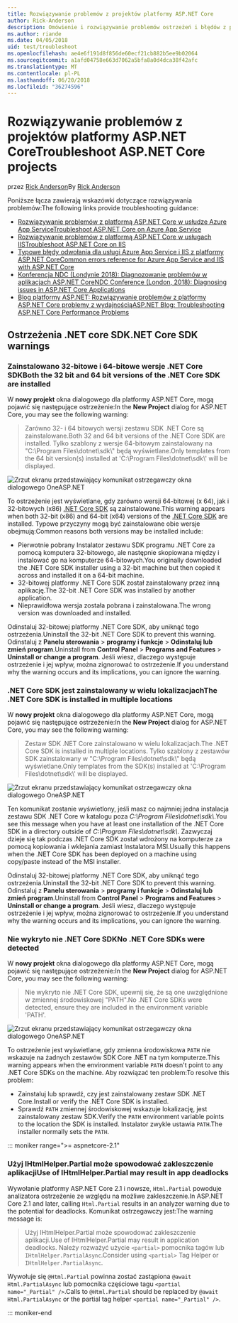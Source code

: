 ```yaml
---
title: Rozwiązywanie problemów z projektów platformy ASP.NET Core
author: Rick-Anderson
description: Omówienie i rozwiązywanie problemów ostrzeżeń i błędów z projektów platformy ASP.NET Core.
ms.author: riande
ms.date: 04/05/2018
uid: test/troubleshoot
ms.openlocfilehash: ae4e6f191d8f856de60ecf21cb882b5ee9b02064
ms.sourcegitcommit: a1afd04758e663d7062a5bfa8a0d4dca38f42afc
ms.translationtype: MT
ms.contentlocale: pl-PL
ms.lasthandoff: 06/20/2018
ms.locfileid: "36274596"
---
```

# <a name="troubleshoot-aspnet-core-projects"></a><span data-ttu-id="35051-103">Rozwiązywanie problemów z projektów platformy ASP.NET Core</span><span class="sxs-lookup"><span data-stu-id="35051-103">Troubleshoot ASP.NET Core projects</span></span>

<span data-ttu-id="35051-104">przez [Rick Anderson](https://twitter.com/RickAndMSFT)</span><span class="sxs-lookup"><span data-stu-id="35051-104">By [Rick Anderson](https://twitter.com/RickAndMSFT)</span></span>

<span data-ttu-id="35051-105">Poniższe łącza zawierają wskazówki dotyczące rozwiązywania problemów:</span><span class="sxs-lookup"><span data-stu-id="35051-105">The following links provide troubleshooting guidance:</span></span>

* [<span data-ttu-id="35051-106">Rozwiązywanie problemów z platformą ASP.NET Core w usłudze Azure App Service</span><span class="sxs-lookup"><span data-stu-id="35051-106">Troubleshoot ASP.NET Core on Azure App Service</span></span>](xref:host-and-deploy/azure-apps/troubleshoot)
* [<span data-ttu-id="35051-107">Rozwiązywanie problemów z platformą ASP.NET Core w usługach IIS</span><span class="sxs-lookup"><span data-stu-id="35051-107">Troubleshoot ASP.NET Core on IIS</span></span>](xref:host-and-deploy/iis/troubleshoot)
* [<span data-ttu-id="35051-108">Typowe błędy odwołania dla usługi Azure App Service i IIS z platformy ASP.NET Core</span><span class="sxs-lookup"><span data-stu-id="35051-108">Common errors reference for Azure App Service and IIS with ASP.NET Core</span></span>](xref:host-and-deploy/azure-iis-errors-reference)
* [<span data-ttu-id="35051-109">Konferencja NDC (Londynie 2018): Diagnozowanie problemów w aplikacjach ASP.NET Core</span><span class="sxs-lookup"><span data-stu-id="35051-109">NDC Conference (London, 2018): Diagnosing issues in ASP.NET Core Applications</span></span>](https://www.youtube.com/watch?v=RYI0DHoIVaA)
* [<span data-ttu-id="35051-110">Blog platformy ASP.NET: Rozwiązywanie problemów z platformy ASP.NET Core problemy z wydajnością</span><span class="sxs-lookup"><span data-stu-id="35051-110">ASP.NET Blog: Troubleshooting ASP.NET Core Performance Problems</span></span>](https://blogs.msdn.microsoft.com/webdev/2018/05/23/asp-net-core-performance-improvements/)

## <a name="net-core-sdk-warnings"></a><span data-ttu-id="35051-111">Ostrzeżenia .NET core SDK</span><span class="sxs-lookup"><span data-stu-id="35051-111">.NET Core SDK warnings</span></span>

### <a name="both-the-32-bit-and-64-bit-versions-of-the-net-core-sdk-are-installed"></a><span data-ttu-id="35051-112">Zainstalowano 32-bitowe i 64-bitowe wersje .NET Core SDK</span><span class="sxs-lookup"><span data-stu-id="35051-112">Both the 32 bit and 64 bit versions of the .NET Core SDK are installed</span></span>

<span data-ttu-id="35051-113">W **nowy projekt** okna dialogowego dla platformy ASP.NET Core, mogą pojawić się następujące ostrzeżenie:</span><span class="sxs-lookup"><span data-stu-id="35051-113">In the **New Project** dialog for ASP.NET Core, you may see the following warning:</span></span>

> <span data-ttu-id="35051-114">Zarówno 32- i 64 bitowych wersji zestawu SDK .NET Core są zainstalowane.</span><span class="sxs-lookup"><span data-stu-id="35051-114">Both 32 and 64 bit versions of the .NET Core SDK are installed.</span></span> <span data-ttu-id="35051-115">Tylko szablony z wersje 64-bitowym zainstalowany na "C:\\Program Files\\dotnet\\sdk\\" będą wyświetlane.</span><span class="sxs-lookup"><span data-stu-id="35051-115">Only templates from the 64 bit version(s) installed at 'C:\\Program Files\\dotnet\\sdk\\' will be displayed.</span></span>

![Zrzut ekranu przedstawiający komunikat ostrzegawczy okna dialogowego OneASP.NET](troubleshoot/_static/both32and64bit.png)

<span data-ttu-id="35051-117">To ostrzeżenie jest wyświetlane, gdy zarówno wersji 64-bitowej (x 64), jak i 32-bitowych (x86) [.NET Core SDK](https://www.microsoft.com/net/download/all) są zainstalowane.</span><span class="sxs-lookup"><span data-stu-id="35051-117">This warning appears when both 32-bit (x86) and 64-bit (x64) versions of the [.NET Core SDK](https://www.microsoft.com/net/download/all) are installed.</span></span> <span data-ttu-id="35051-118">Typowe przyczyny mogą być zainstalowane obie wersje obejmują:</span><span class="sxs-lookup"><span data-stu-id="35051-118">Common reasons both versions may be installed include:</span></span>

* <span data-ttu-id="35051-119">Pierwotnie pobrany Instalator zestawu SDK programu .NET Core za pomocą komputera 32-bitowego, ale następnie skopiowana między i instalować go na komputerze 64-bitowych.</span><span class="sxs-lookup"><span data-stu-id="35051-119">You originally downloaded the .NET Core SDK installer using a 32-bit machine but then copied it across and installed it on a 64-bit machine.</span></span>
* <span data-ttu-id="35051-120">32-bitowej platformy .NET Core SDK został zainstalowany przez inną aplikację.</span><span class="sxs-lookup"><span data-stu-id="35051-120">The 32-bit .NET Core SDK was installed by another application.</span></span>
* <span data-ttu-id="35051-121">Nieprawidłowa wersja została pobrana i zainstalowana.</span><span class="sxs-lookup"><span data-stu-id="35051-121">The wrong version was downloaded and installed.</span></span>

<span data-ttu-id="35051-122">Odinstaluj 32-bitowej platformy .NET Core SDK, aby uniknąć tego ostrzeżenia.</span><span class="sxs-lookup"><span data-stu-id="35051-122">Uninstall the 32-bit .NET Core SDK to prevent this warning.</span></span> <span data-ttu-id="35051-123">Odinstaluj z **Panelu sterowania** > **programy i funkcje** > **Odinstaluj lub zmień program**.</span><span class="sxs-lookup"><span data-stu-id="35051-123">Uninstall from **Control Panel** > **Programs and Features** > **Uninstall or change a program**.</span></span> <span data-ttu-id="35051-124">Jeśli wiesz, dlaczego występuje ostrzeżenie i jej wpływ, można zignorować to ostrzeżenie.</span><span class="sxs-lookup"><span data-stu-id="35051-124">If you understand why the warning occurs and its implications, you can ignore the warning.</span></span>

### <a name="the-net-core-sdk-is-installed-in-multiple-locations"></a><span data-ttu-id="35051-125">.NET Core SDK jest zainstalowany w wielu lokalizacjach</span><span class="sxs-lookup"><span data-stu-id="35051-125">The .NET Core SDK is installed in multiple locations</span></span>

<span data-ttu-id="35051-126">W **nowy projekt** okna dialogowego dla platformy ASP.NET Core, mogą pojawić się następujące ostrzeżenie:</span><span class="sxs-lookup"><span data-stu-id="35051-126">In the **New Project** dialog for ASP.NET Core, you may see the following warning:</span></span>

> <span data-ttu-id="35051-127">Zestaw SDK .NET Core zainstalowano w wielu lokalizacjach.</span><span class="sxs-lookup"><span data-stu-id="35051-127">The .NET Core SDK is installed in multiple locations.</span></span> <span data-ttu-id="35051-128">Tylko szablony z zestawów SDK zainstalowany w "C:\\Program Files\\dotnet\\sdk\\" będą wyświetlane.</span><span class="sxs-lookup"><span data-stu-id="35051-128">Only templates from the SDK(s) installed at 'C:\\Program Files\\dotnet\\sdk\\' will be displayed.</span></span>

![Zrzut ekranu przedstawiający komunikat ostrzegawczy okna dialogowego OneASP.NET](troubleshoot/_static/multiplelocations.png)

<span data-ttu-id="35051-130">Ten komunikat zostanie wyświetlony, jeśli masz co najmniej jedna instalacja zestawu SDK .NET Core w katalogu poza *C:\\Program Files\\dotnet\\sdk\\*.</span><span class="sxs-lookup"><span data-stu-id="35051-130">You see this message when you have at least one installation of the .NET Core SDK in a directory outside of *C:\\Program Files\\dotnet\\sdk\\*.</span></span> <span data-ttu-id="35051-131">Zazwyczaj dzieje się tak podczas .NET Core SDK został wdrożony na komputerze za pomocą kopiowania i wklejania zamiast Instalatora MSI.</span><span class="sxs-lookup"><span data-stu-id="35051-131">Usually this happens when the .NET Core SDK has been deployed on a machine using copy/paste instead of the MSI installer.</span></span>

<span data-ttu-id="35051-132">Odinstaluj 32-bitowej platformy .NET Core SDK, aby uniknąć tego ostrzeżenia.</span><span class="sxs-lookup"><span data-stu-id="35051-132">Uninstall the 32-bit .NET Core SDK to prevent this warning.</span></span> <span data-ttu-id="35051-133">Odinstaluj z **Panelu sterowania** > **programy i funkcje** > **Odinstaluj lub zmień program**.</span><span class="sxs-lookup"><span data-stu-id="35051-133">Uninstall from **Control Panel** > **Programs and Features** > **Uninstall or change a program**.</span></span> <span data-ttu-id="35051-134">Jeśli wiesz, dlaczego występuje ostrzeżenie i jej wpływ, można zignorować to ostrzeżenie.</span><span class="sxs-lookup"><span data-stu-id="35051-134">If you understand why the warning occurs and its implications, you can ignore the warning.</span></span>

### <a name="no-net-core-sdks-were-detected"></a><span data-ttu-id="35051-135">Nie wykryto nie .NET Core SDK</span><span class="sxs-lookup"><span data-stu-id="35051-135">No .NET Core SDKs were detected</span></span>

<span data-ttu-id="35051-136">W **nowy projekt** okna dialogowego dla platformy ASP.NET Core, mogą pojawić się następujące ostrzeżenie:</span><span class="sxs-lookup"><span data-stu-id="35051-136">In the **New Project** dialog for ASP.NET Core, you may see the following warning:</span></span>

> <span data-ttu-id="35051-137">Nie wykryto nie .NET Core SDK, upewnij się, że są one uwzględnione w zmiennej środowiskowej "PATH".</span><span class="sxs-lookup"><span data-stu-id="35051-137">No .NET Core SDKs were detected, ensure they are included in the environment variable 'PATH'.</span></span>

![Zrzut ekranu przedstawiający komunikat ostrzegawczy okna dialogowego OneASP.NET](troubleshoot/_static/NoNetCore.png)

<span data-ttu-id="35051-139">To ostrzeżenie jest wyświetlane, gdy zmienna środowiskowa `PATH` nie wskazuje na żadnych zestawów SDK Core .NET na tym komputerze.</span><span class="sxs-lookup"><span data-stu-id="35051-139">This warning appears when the environment variable `PATH` doesn't point to any .NET Core SDKs on the machine.</span></span> <span data-ttu-id="35051-140">Aby rozwiązać ten problem:</span><span class="sxs-lookup"><span data-stu-id="35051-140">To resolve this problem:</span></span>

* <span data-ttu-id="35051-141">Zainstaluj lub sprawdź, czy jest zainstalowany zestaw SDK .NET Core.</span><span class="sxs-lookup"><span data-stu-id="35051-141">Install or verify the .NET Core SDK is installed.</span></span>
* <span data-ttu-id="35051-142">Sprawdź `PATH` zmiennej środowiskowej wskazuje lokalizację, jest zainstalowany zestaw SDK.</span><span class="sxs-lookup"><span data-stu-id="35051-142">Verify the `PATH` environment variable points to the location the SDK is installed.</span></span> <span data-ttu-id="35051-143">Instalator zwykle ustawia `PATH`.</span><span class="sxs-lookup"><span data-stu-id="35051-143">The installer normally sets the `PATH`.</span></span>

::: moniker range=">= aspnetcore-2.1"

### <a name="use-of-ihtmlhelperpartial-may-result-in-app-deadlocks"></a><span data-ttu-id="35051-144">Użyj IHtmlHelper.Partial może spowodować zakleszczenie aplikacji</span><span class="sxs-lookup"><span data-stu-id="35051-144">Use of IHtmlHelper.Partial may result in app deadlocks</span></span>

<span data-ttu-id="35051-145">Wywołanie platformy ASP.NET Core 2.1 i nowsze, `Html.Partial` powoduje analizatora ostrzeżenie ze względu na możliwe zakleszczenie.</span><span class="sxs-lookup"><span data-stu-id="35051-145">In ASP.NET Core 2.1 and later, calling `Html.Partial` results in an analyzer warning due to the potential for deadlocks.</span></span> <span data-ttu-id="35051-146">Komunikat ostrzegawczy jest:</span><span class="sxs-lookup"><span data-stu-id="35051-146">The warning message is:</span></span>

> <span data-ttu-id="35051-147">Użyj IHtmlHelper.Partial może spowodować zakleszczenie aplikacji.</span><span class="sxs-lookup"><span data-stu-id="35051-147">Use of IHtmlHelper.Partial may result in application deadlocks.</span></span> <span data-ttu-id="35051-148">Należy rozważyć użycie `<partial>` pomocnika tagów lub `IHtmlHelper.PartialAsync`.</span><span class="sxs-lookup"><span data-stu-id="35051-148">Consider using `<partial>` Tag Helper or `IHtmlHelper.PartialAsync`.</span></span>

<span data-ttu-id="35051-149">Wywołuje się `@Html.Partial` powinna zostać zastąpiona `@await Html.PartialAsync` lub pomocnika częściowe tagu `<partial name="_Partial" />`.</span><span class="sxs-lookup"><span data-stu-id="35051-149">Calls to `@Html.Partial` should be replaced by `@await Html.PartialAsync` or the partial tag helper `<partial name="_Partial" />`.</span></span>

::: moniker-end
